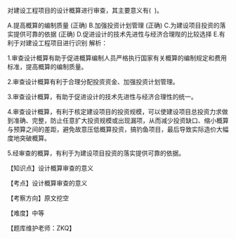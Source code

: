 <p>对建设工程项目的设计概算进行审查，其主要意义有( &nbsp;)。</p>
A.提高概算的编制质量  (正确)
B.加强投资计划管理  (正确)
C.为建设项目投资的落实提供可靠的依据  (正确)
D.促进设计的技术先进性与经济合理陛的比较选择
E.有利于对建设工程项目进行识别
解析：<p>1.审查设计概算有助于促进概算编制人员严格执行国家有关概算的编制规定和费用标准，提高概算的编制质量。</p><p>2.审查设计概算有利于合理分配投资资金、加强投资计划管理。</p><p>3.审查设计概算，有助于促进设计的技术先进性与经济合理性的统一。</p><p>4.审查设计概算，有利于核定建设项目的投资规模，可以使建设项目总投资力求做到准确、完整，防止任意扩大投资规模或出现漏项，从而减少投资缺口、缩小概算与预算之间的差距，避免故意压低概算投资，搞钓鱼项目，最后导致实际造价大幅度地突破概算。</p><p>5.经审查的概算，有利于为建设项目投资的落实提供可靠的依据。</p><p>【知识点】设计概算审查的意义</p><p>【考点】设计概算审查的意义</p><p>【考察方向】原文挖空</p><p>【难度】中等</p><p>【题库维护老师：ZKQ】</p>
